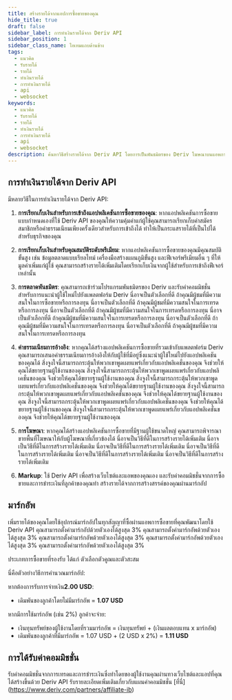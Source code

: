 ```yaml
---
title: สร้างรายได้จากแอปการซื้อขายของคุณ
hide_title: true
draft: false
sidebar_label: การทำเงินรายได้จาก Deriv API
sidebar_position: 1
sidebar_class_name: ไอเทมแถบด้านข้าง
tags:
  - แนวคิด
  - รับรายได้
  - รายได้
  - ทำเงินรายได้
  - การทำเงินรายได้
  - api
  - websocket
keywords:
  - แนวคิด
  - รับรายได้
  - รายได้
  - ทำเงินรายได้
  - การทำเงินรายได้
  - api
  - websocket
description: ค้นหาวิธีสร้างรายได้จาก Deriv API โดยการเป็นพันธมิตรของ Deriv โฆษณาบนแอพการซื้อขายของคุณ หรือเสนอคุณสมบัติระดับพรีเมียม
---
```


## การทำเงินรายได้จาก Deriv API

มีหลายวิธีในการทำเงินรายได้จาก Deriv API:

1. **การเรียกเก็บเงินสำหรับการเข้าถึงแอปพลิเคชันการซื้อขายของคุณ**: หากแอปพลิเคชันการซื้อขายแบบกำหนดเองที่ใช้ Deriv API ของคุณให้ความคุ้มค่าแก่ผู้ใช้คุณสามารถเรียกเก็บค่าสมัครสมาชิกหรือค่าธรรมเนียมเพียงครั้งเดียวสำหรับการเข้าถึงได้ ทำให้เป็นกระแสรายได้ที่เป็นไปได้สำหรับธุรกิจของคุณ

2. **การเรียกเก็บเงินสำหรับคุณสมบัติระดับพรีเมียม**: หากแอปพลิเคชันการซื้อขายของคุณมีคุณสมบัติขั้นสูง เช่น ข้อมูลตลาดแบบเรียลไทม์ เครื่องมือสร้างแผนภูมิขั้นสูง และฟีเจอร์พรีเมียมอื่น ๆ ที่ให้มูลค่าเพิ่มแก่ผู้ใช้ คุณสามารถสร้างรายได้เพิ่มเติมโดยเรียกเก็บเงินจากผู้ใช้สำหรับการเข้าถึงฟีเจอร์เหล่านั้น

3. **การตลาดพันธมิตร**: คุณสามารถเข้าร่วมโปรแกรมพันธมิตรของ Deriv และรับค่าคอมมิชชั่นสำหรับการแนะนำผู้ใช้ใหม่ไปยังแพลตฟอร์ม Deriv นี่อาจเป็นตัวเลือกที่ดี ถ้าคุณมีผู้ชมที่มีความสนใจในการซื้อขายหรือการลงทุน นี่อาจเป็นตัวเลือกที่ดี ถ้าคุณมีผู้ชมที่มีความสนใจในการเทรดหรือการลงทุน นี่อาจเป็นตัวเลือกที่ดี ถ้าคุณมีผู้ชมที่มีความสนใจในการเทรดหรือการลงทุน นี่อาจเป็นตัวเลือกที่ดี ถ้าคุณมีผู้ชมที่มีความสนใจในการเทรดหรือการลงทุน นี่อาจเป็นตัวเลือกที่ดี ถ้าคุณมีผู้ชมที่มีความสนใจในการเทรดหรือการลงทุน นี่อาจเป็นตัวเลือกที่ดี ถ้าคุณมีผู้ชมที่มีความสนใจในการเทรดหรือการลงทุน

4. **ค่าธรรมเนียมการอ้างอิง**: หากคุณได้สร้างแอปพลิเคชันการซื้อขายที่รวมเข้ากับแพลตฟอร์ม Deriv คุณสามารถเสนอค่าธรรมเนียมการอ้างอิงให้กับผู้ใช้ที่มีอยู่ซึ่งแนะนำผู้ใช้ใหม่ไปยังแอปพลิเคชันของคุณได้ สิ่งจูงใจนี้สามารถกระตุ้นให้พวกเขาพูดเผยแพร่เกี่ยวกับแอปพลิเคชั่นของคุณ จึงช่วยให้คุณได้ขยายฐานผู้ใช้งานของคุณ สิ่งจูงใจนี้สามารถกระตุ้นให้พวกเขาพูดเผยแพร่เกี่ยวกับแอปพลิเคชั่นของคุณ จึงช่วยให้คุณได้ขยายฐานผู้ใช้งานของคุณ สิ่งจูงใจนี้สามารถกระตุ้นให้พวกเขาพูดเผยแพร่เกี่ยวกับแอปพลิเคชั่นของคุณ จึงช่วยให้คุณได้ขยายฐานผู้ใช้งานของคุณ สิ่งจูงใจนี้สามารถกระตุ้นให้พวกเขาพูดเผยแพร่เกี่ยวกับแอปพลิเคชั่นของคุณ จึงช่วยให้คุณได้ขยายฐานผู้ใช้งานของคุณ สิ่งจูงใจนี้สามารถกระตุ้นให้พวกเขาพูดเผยแพร่เกี่ยวกับแอปพลิเคชั่นของคุณ จึงช่วยให้คุณได้ขยายฐานผู้ใช้งานของคุณ สิ่งจูงใจนี้สามารถกระตุ้นให้พวกเขาพูดเผยแพร่เกี่ยวกับแอปพลิเคชั่นของคุณ จึงช่วยให้คุณได้ขยายฐานผู้ใช้งานของคุณ

5. **การโฆษณา**: หากคุณได้สร้างแอปพลิเคชันการซื้อขายที่มีฐานผู้ใช้ขนาดใหญ่ คุณสามารถพิจารณาขายพื้นที่โฆษณาให้กับผู้โฆษณาที่เกี่ยวข้องได้ นี่อาจเป็นวิธีที่ดีในการสร้างรายได้เพิ่มเติม นี่อาจเป็นวิธีที่ดีในการสร้างรายได้เพิ่มเติม นี่อาจเป็นวิธีที่ดีในการสร้างรายได้เพิ่มเติม นี่อาจเป็นวิธีที่ดีในการสร้างรายได้เพิ่มเติม นี่อาจเป็นวิธีที่ดีในการสร้างรายได้เพิ่มเติม นี่อาจเป็นวิธีที่ดีในการสร้างรายได้เพิ่มเติม

6. **Markup**: ใช้ Deriv API เพื่อสร้างเว็บไซต์และแอพของคุณเอง และรับค่าคอมมิชชั่นจากการซื้อขายและการชำระเงินที่ลูกค้าของคุณทำ สร้างรายได้จากการสร้างสรรค์ของคุณผ่านมาร์กอัป

## มาร์กอัพ

เพิ่มรายได้ของคุณโดยใช้อุปกรณ์มาร์กอัปในทุกสัญญาที่ซื้อผ่านแอพการซื้อขายที่คุณพัฒนาโดยใช้ Deriv API คุณสามารถตั้งค่ามาร์กอัปด้วยตัวเองได้สูงสุด 3% คุณสามารถตั้งค่ามาร์กอัพด้วยตัวเองได้สูงสุด 3% คุณสามารถตั้งค่ามาร์กอัพด้วยตัวเองได้สูงสุด 3% คุณสามารถตั้งค่ามาร์กอัพด้วยตัวเองได้สูงสุด 3% คุณสามารถตั้งค่ามาร์กอัพด้วยตัวเองได้สูงสุด 3%

ประเภทการซื้อขายที่รองรับ ได้แก่ ตัวเลือกตัวคูณและตัวสะสม

นี่คือตัวอย่างวิธีการคำนวณมาร์กอัป:

หากต้องการรับการจ่ายเงิน**2.00 USD**:

- เดิมพันของลูกค้าโดยไม่มีมาร์กอัพ = **1.07 USD**

หากมีการใช้มาร์กอัพ (เช่น 2%) ลูกค้าจะจ่าย:

- เงินทุนทรัพย์ของผู้ใช้งานโดยที่รวมมาร์กอัพ = เงินทุนทรัพย์ + (เงินผลตอบแทน x มาร์กอัพ)
- เดิมพันของลูกค้าที่มีมาร์กอัพ = 1.07 USD + (2 USD x 2%) = **1.11 USD**

## การได้รับค่าคอมมิชชั่น

รับค่าคอมมิชชั่นจากการเทรดและการชำระเงินซึ่งทำโดยของผู้ใช้งานคุณผ่านทางเว็บไซต์และแอปที่คุณได้สร้างขึ้นด้วย Deriv API รับรายละเอียดเพิ่มเติมเกี่ยวกับแผนค่าคอมมิชชั่น [ที่นี่] (https://www.deriv.com/partners/affiliate-ib)

